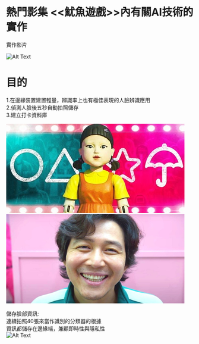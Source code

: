 # 熱門影集 <<魷魚遊戲>>內有關AI技術的實作 <br>
實作影片

![Alt Text](https://github.com/erichsiao1106/squid-game_AI/blob/main/move-detect.gif)




# 目的
1.在邊緣裝置建置輕量，辨識率上也有極佳表現的人臉辨識應用<br>
2.偵測人臉後五秒自動拍照儲存<br>
3.建立打卡資料庫<br>


<img src="https://github.com/erichsiao1106/squid-game_AI/blob/main/Squid-Game-Games-Ranked.jpg" width="480" height="240" />
<img src="https://github.com/erichsiao1106/squid-game_AI/blob/main/intro-1632168234.jpg" width="480" height="240" />

儲存臉部資訊:<br>
連續拍照40張來當作識別的分類器的根據<br>
資訊都儲存在邊緣端，兼顧即時性與隱私性<br>
![Alt Text](https://github.com/erichsiao1106/squid-game_AI/blob/main/auto-take-pic.gif)
